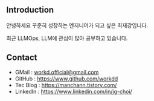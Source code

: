 ## Introduction
안녕하세요 꾸준히 성장하는 엔지니어가 되고 싶은 최재강입니다. </br>

최근 LLMOps, LLM에 관심이 많아 공부하고 있습니다.


## Contact 
- GMail : workd.official@gmail.com
- GitHub : https://www.github.com/workdd
- Tec Blog : https://manchann.tistory.com/
- LinkedIn : https://www.linkedin.com/in/jg-choi/

